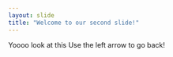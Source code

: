 ```yaml
---
layout: slide
title: "Welcome to our second slide!"
---
```

Yoooo look at this 
Use the left arrow to go back!
